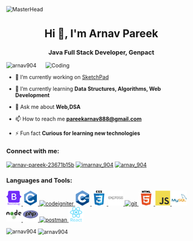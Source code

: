 ![MasterHead](https://www.shutterstock.com/image-vector/programming-web-banner-best-languages-260nw-1676060566.jpg)
<h1 align="center">Hi 👋, I'm Arnav Pareek</h1>
<h3 align="center">Java Full Stack Developer, Genpact</h3>
<img align="right" alt="Coding" width="400" src="https://encrypted-tbn0.gstatic.com/images?q=tbn:ANd9GcRs-QgzLGPxx-4hWOXOTHwu7PB5YBuErJHIFw&usqp=CAU">

<p align="left"> <img src="https://komarev.com/ghpvc/?username=arnav904&label=Profile%20views&color=0e75b6&style=flat" alt="arnav904" /> </p>

- 🔭 I’m currently working on [SketchPad](https://arnav904.github.io/)

- 🌱 I’m currently learning **Data Structures, Algorithms, Web Development**

- 💬 Ask me about **Web,DSA**

- 📫 How to reach me **pareekarnav888@gmail.com**

- ⚡ Fun fact **Curious for learning new technologies**

<h3 align="left">Connect with me:</h3>
<p align="left">
<a href="https://linkedin.com/in/arnav-pareek-23671b15b" target="blank"><img align="center" src="https://raw.githubusercontent.com/rahuldkjain/github-profile-readme-generator/master/src/images/icons/Social/linked-in-alt.svg" alt="arnav-pareek-23671b15b" height="30" width="40" /></a>
<a href="https://instagram.com/imarnav_904" target="blank"><img align="center" src="https://raw.githubusercontent.com/rahuldkjain/github-profile-readme-generator/master/src/images/icons/Social/instagram.svg" alt="imarnav_904" height="30" width="40" /></a>
<a href="https://www.leetcode.com/arnav_904" target="blank"><img align="center" src="https://raw.githubusercontent.com/rahuldkjain/github-profile-readme-generator/master/src/images/icons/Social/leet-code.svg" alt="arnav_904" height="30" width="40" /></a>
</p>

<h3 align="left">Languages and Tools:</h3>
<p align="left"> <a href="https://getbootstrap.com" target="_blank" rel="noreferrer"> <img src="https://raw.githubusercontent.com/devicons/devicon/master/icons/bootstrap/bootstrap-plain-wordmark.svg" alt="bootstrap" width="40" height="40"/> </a> <a href="https://www.cprogramming.com/" target="_blank" rel="noreferrer"> <img src="https://raw.githubusercontent.com/devicons/devicon/master/icons/c/c-original.svg" alt="c" width="40" height="40"/> </a> <a href="https://codeigniter.com" target="_blank" rel="noreferrer"> <img src="https://cdn.worldvectorlogo.com/logos/codeigniter.svg" alt="codeigniter" width="40" height="40"/> </a> <a href="https://www.w3schools.com/cpp/" target="_blank" rel="noreferrer"> <img src="https://raw.githubusercontent.com/devicons/devicon/master/icons/cplusplus/cplusplus-original.svg" alt="cplusplus" width="40" height="40"/> </a> <a href="https://www.w3schools.com/css/" target="_blank" rel="noreferrer"> <img src="https://raw.githubusercontent.com/devicons/devicon/master/icons/css3/css3-original-wordmark.svg" alt="css3" width="40" height="40"/> </a> <a href="https://expressjs.com" target="_blank" rel="noreferrer"> <img src="https://raw.githubusercontent.com/devicons/devicon/master/icons/express/express-original-wordmark.svg" alt="express" width="40" height="40"/> </a> <a href="https://git-scm.com/" target="_blank" rel="noreferrer"> <img src="https://www.vectorlogo.zone/logos/git-scm/git-scm-icon.svg" alt="git" width="40" height="40"/> </a> <a href="https://www.w3.org/html/" target="_blank" rel="noreferrer"> <img src="https://raw.githubusercontent.com/devicons/devicon/master/icons/html5/html5-original-wordmark.svg" alt="html5" width="40" height="40"/> </a> <a href="https://developer.mozilla.org/en-US/docs/Web/JavaScript" target="_blank" rel="noreferrer"> <img src="https://raw.githubusercontent.com/devicons/devicon/master/icons/javascript/javascript-original.svg" alt="javascript" width="40" height="40"/> </a> <a href="https://www.mysql.com/" target="_blank" rel="noreferrer"> <img src="https://raw.githubusercontent.com/devicons/devicon/master/icons/mysql/mysql-original-wordmark.svg" alt="mysql" width="40" height="40"/> </a> <a href="https://nodejs.org" target="_blank" rel="noreferrer"> <img src="https://raw.githubusercontent.com/devicons/devicon/master/icons/nodejs/nodejs-original-wordmark.svg" alt="nodejs" width="40" height="40"/> </a> <a href="https://www.php.net" target="_blank" rel="noreferrer"> <img src="https://raw.githubusercontent.com/devicons/devicon/master/icons/php/php-original.svg" alt="php" width="40" height="40"/> </a> <a href="https://postman.com" target="_blank" rel="noreferrer"> <img src="https://www.vectorlogo.zone/logos/getpostman/getpostman-icon.svg" alt="postman" width="40" height="40"/> </a> <a href="https://reactjs.org/" target="_blank" rel="noreferrer"> <img src="https://raw.githubusercontent.com/devicons/devicon/master/icons/react/react-original-wordmark.svg" alt="react" width="40" height="40"/> </a> </p>

<p><img align="left" src="https://github-readme-stats.vercel.app/api/top-langs?username=arnav904&show_icons=true&locale=en&layout=compact" alt="arnav904" /></p>

<p>&nbsp;<img align="center" src="https://github-readme-stats.vercel.app/api?username=arnav904&show_icons=true&locale=en" alt="arnav904" /></p>
